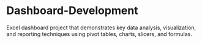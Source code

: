 # Dashboard-Development
Excel dashboard project that demonstrates key data analysis, visualization, and reporting techniques using pivot tables, charts, slicers, and formulas.
